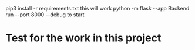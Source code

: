 pip3 install -r requirements.txt
this will work
python -m flask --app Backend run --port 8000 --debug
to start

# Test  for the work in this project